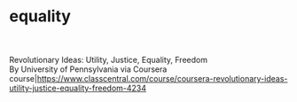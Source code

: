 # equality<br><br>

Revolutionary Ideas: Utility, Justice, Equality, Freedom<br>By University of Pennsylvania via Coursera<br>course|https://www.classcentral.com/course/coursera-revolutionary-ideas-utility-justice-equality-freedom-4234<br><br>
